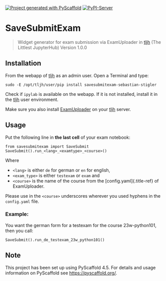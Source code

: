 [![Project generated with PyScaffold](https://img.shields.io/badge/-PyScaffold-005CA0?logo=pyscaffold)](https://pyscaffold.org/)
[![PyPI-Server](https://img.shields.io/pypi/v/savesubmitexam-sebastian-stigler.svg)](https://pypi.org/project/savesubmitexam-sebastian-stigler/)

# SaveSubmitExam

> Widget generator for exam submission via ExamUploader in
> [tljh](https://tljh.jupyter.org/en/latest/index.html) (The Littlest
> JupyterHub) Version 1.0.0

## Installation

From the webapp of [tljh](https://tljh.jupyter.org/en/latest/index.html)
as an admin user. Open a Terminal and type:

``` {.}
sudo -E /opt/tljh/user/pip install savesubmitexam-sebastian-stigler
```

Check if ``ipylab`` is available on the webapp. If it is not installed, install it in the
[tljh](https://tljh.jupyter.org/en/latest/index.html) user environment.

Make sure you also install
[ExamUploader](https://pypi.org/project/examuploader-sebastian-stigler/)
on your [tljh](https://tljh.jupyter.org/en/latest/index.html) server.

## Usage

Put the following line in **the last cell** of your exam notebook:

``` {.}
from savesubmitexam import SaveSubmit
SaveSubmit().run_<lang>_<examtype>_<course>()
```

Where

-   `<lang>` is either `de` for german or `en` for english,
-   `<exam_type>` is either `testexam` or `exam` and
-   `<course>` is the name of the course from the
    [config.yaml]{.title-ref} of ExamUploader.

Please use in the `<course>` underscores wherever you used hyphens in
the `config.yaml` file.

### Example:

You want the german form for a testexam for the course 23w-python101,
then you call:

``` {.}
SaveSubmit().run_de_testexam_23w_python101()
```

## Note

This project has been set up using PyScaffold 4.5. For details and usage
information on PyScaffold see <https://pyscaffold.org/>.
